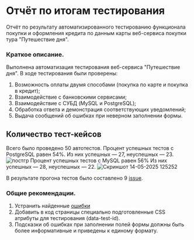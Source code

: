 # Отчёт по итогам тестирования
Отчёт по результату автоматизированного тестированию функционала покупки и оформления кредита по данным карты веб-сервиса покупки тура
"Путешествие дня".

### Краткое описание.
Выполнена автоматизация тестирования веб-сервиса "Путешествие дня". В ходе тестирования были проверены:

1) Возможность оплаты двумя способами (покупка по карте и покупка в кредит);
2) Взаимодействие с банковскими сервисами;
3) Взаимодействие с СУБД (MySQL и PostgreSQL);
4) Обработка ответа и демонстрация соответствующих уведомлений;
5) Выдача сообщений об ошибках при неверном заполнении формы.
## Количество тест-кейсов
Всего было проведено 50 автотестов. Процент успешных тестов с PostgreSQL равен 54%.
Из них успешных — 27, неуспешных — 23.
![постгр](https://github.com/user-attachments/assets/5255ade5-ee68-479b-b6f4-63a479db5510)
Процент успешных тестов с MySQL равен 56%
Из них успешных — 28, неуспешных — 22.
![Скриншот 14-05-2025 125252](https://github.com/user-attachments/assets/ceef2d5d-8244-4373-bf48-7bbe0c2f6e5d)

В результате прогона тестов было составлено 9 [issue](https://github.com/AleksandrChernov81/Diplom/issues).

### Общие рекомендации.
1) Устранить найденные [ошибки](https://github.com/AleksandrChernov81/Diplom/issues)
2) Добавить в код страницы специально подготовленные CSS атрибуты для тестирования (data-test-id).
3) Подсказки об ошибках при заполнении полей формы должны быть более информативные и приведены к единому формату.
